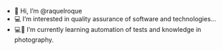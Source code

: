 - 👋 Hi, I’m @raquelroque
- 💻 I’m interested in quality assurance of software and technologies...
- 💻📸 I’m currently learning automation of tests and knowledge in photography.
